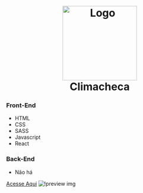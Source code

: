 <h1 align="center">
  <br>
  <a href="https://climacheca.vercel.app/"><img src="https://i.imgur.com/lw7TFhh.png" alt="Logo" width="200"></a>
  <br>
  Climacheca
  <br>
</h1>

### Front-End

- HTML
- CSS
- SASS
- Javascript
- React

### Back-End

- Não há

[Acesse Aqui](https://climacheca.vercel.app/)
![!preview img](https://i.imgur.com/Vlu2rWR.png)
